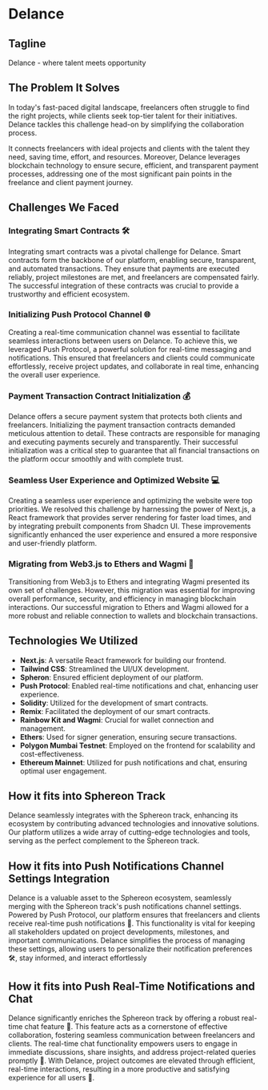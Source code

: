 # Delance

## Tagline

Delance - where talent meets opportunity

## The Problem It Solves

In today's fast-paced digital landscape, freelancers often struggle to find the right projects, while clients seek top-tier talent for their initiatives. Delance tackles this challenge head-on by simplifying the collaboration process.

It connects freelancers with ideal projects and clients with the talent they need, saving time, effort, and resources. Moreover, Delance leverages blockchain technology to ensure secure, efficient, and transparent payment processes, addressing one of the most significant pain points in the freelance and client payment journey.

## Challenges We Faced

### Integrating Smart Contracts 🛠️

Integrating smart contracts was a pivotal challenge for Delance. Smart contracts form the backbone of our platform, enabling secure, transparent, and automated transactions. They ensure that payments are executed reliably, project milestones are met, and freelancers are compensated fairly. The successful integration of these contracts was crucial to provide a trustworthy and efficient ecosystem.

### Initializing Push Protocol Channel 🌐

Creating a real-time communication channel was essential to facilitate seamless interactions between users on Delance. To achieve this, we leveraged Push Protocol, a powerful solution for real-time messaging and notifications. This ensured that freelancers and clients could communicate effortlessly, receive project updates, and collaborate in real time, enhancing the overall user experience.

### Payment Transaction Contract Initialization 💰

Delance offers a secure payment system that protects both clients and freelancers. Initializing the payment transaction contracts demanded meticulous attention to detail. These contracts are responsible for managing and executing payments securely and transparently. Their successful initialization was a critical step to guarantee that all financial transactions on the platform occur smoothly and with complete trust.

### Seamless User Experience and Optimized Website 💻

Creating a seamless user experience and optimizing the website were top priorities. We resolved this challenge by harnessing the power of Next.js, a React framework that provides server rendering for faster load times, and by integrating prebuilt components from Shadcn UI. These improvements significantly enhanced the user experience and ensured a more responsive and user-friendly platform.

### Migrating from Web3.js to Ethers and Wagmi 🚴

Transitioning from Web3.js to Ethers and integrating Wagmi presented its own set of challenges. However, this migration was essential for improving overall performance, security, and efficiency in managing blockchain interactions. Our successful migration to Ethers and Wagmi allowed for a more robust and reliable connection to wallets and blockchain transactions.

## Technologies We Utilized

- **Next.js**: A versatile React framework for building our frontend.
- **Tailwind CSS**: Streamlined the UI/UX development.
- **Spheron**: Ensured efficient deployment of our platform.
- **Push Protocol**: Enabled real-time notifications and chat, enhancing user experience.
- **Solidity**: Utilized for the development of smart contracts.
- **Remix**: Facilitated the deployment of our smart contracts.
- **Rainbow Kit and Wagmi**: Crucial for wallet connection and management.
- **Ethers**: Used for signer generation, ensuring secure transactions.
- **Polygon Mumbai Testnet**: Employed on the frontend for scalability and cost-effectiveness.
- **Ethereum Mainnet**: Utilized for push notifications and chat, ensuring optimal user engagement.

## How it fits into Sphereon Track

Delance seamlessly integrates with the Sphereon track, enhancing its ecosystem by contributing advanced technologies and innovative solutions. Our platform utilizes a wide array of cutting-edge technologies and tools, serving as the perfect complement to the Sphereon track.

## How it fits into Push Notifications Channel Settings Integration

Delance is a valuable asset to the Sphereon ecosystem, seamlessly merging with the Sphereon track's push notifications channel settings. Powered by Push Protocol, our platform ensures that freelancers and clients receive real-time push notifications 📩. This functionality is vital for keeping all stakeholders updated on project developments, milestones, and important communications. Delance simplifies the process of managing these settings, allowing users to personalize their notification preferences 🛠️, stay informed, and interact effortlessly

## How it fits into Push Real-Time Notifications and Chat

Delance significantly enriches the Sphereon track by offering a robust real-time chat feature 📣. This feature acts as a cornerstone of effective collaboration, fostering seamless communication between freelancers and clients. The real-time chat functionality empowers users to engage in immediate discussions, share insights, and address project-related queries promptly 🚀. With Delance, project outcomes are elevated through efficient, real-time interactions, resulting in a more productive and satisfying experience for all users 🎉.

